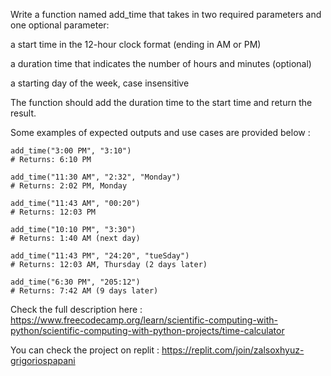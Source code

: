 Write a function named add_time that takes in two required parameters and one optional parameter:

a start time in the 12-hour clock format (ending in AM or PM)

a duration time that indicates the number of hours and minutes
(optional) 

a starting day of the week, case insensitive

The function should add the duration time to the start time and return the result.

Some examples of expected outputs and use cases are provided below :

```
add_time("3:00 PM", "3:10")
# Returns: 6:10 PM

add_time("11:30 AM", "2:32", "Monday")
# Returns: 2:02 PM, Monday

add_time("11:43 AM", "00:20")
# Returns: 12:03 PM

add_time("10:10 PM", "3:30")
# Returns: 1:40 AM (next day)

add_time("11:43 PM", "24:20", "tueSday")
# Returns: 12:03 AM, Thursday (2 days later)

add_time("6:30 PM", "205:12")
# Returns: 7:42 AM (9 days later)
```

Check the full description here : https://www.freecodecamp.org/learn/scientific-computing-with-python/scientific-computing-with-python-projects/time-calculator

You can check the project on replit : https://replit.com/join/zalsoxhyuz-grigoriospapani
